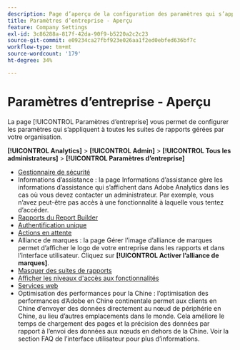 ```yaml
---
description: Page d’aperçu de la configuration des paramètres qui s’appliquent à toutes les suites de rapports gérées par votre entreprise.
title: Paramètres d’entreprise - Aperçu
feature: Company Settings
exl-id: 3c86288a-817f-42da-90f9-b5220a2c2c23
source-git-commit: e09234ca27fbf923e026aa1f2ed0ebfed636bf7c
workflow-type: tm+mt
source-wordcount: '179'
ht-degree: 34%

---
```


# Paramètres d’entreprise - Aperçu

La page [!UICONTROL Paramètres d’entreprise] vous permet de configurer les paramètres qui s’appliquent à toutes les suites de rapports gérées par votre organisation.

**[!UICONTROL Analytics]** > **[!UICONTROL Admin]** > **[!UICONTROL Tous les administrateurs]** > **[!UICONTROL Paramètres d’entreprise]**

+ [Gestionnaire de sécurité](security-manager.md)
+ Informations d’assistance : la page Informations d’assistance gère les informations d’assistance qui s’affichent dans Adobe Analytics dans les cas où vous devez contacter un administrateur. Par exemple, vous n’avez peut-être pas accès à une fonctionnalité à laquelle vous tentez d’accéder.
+ [Rapports du Report Builder](report-builder-reports-admin.md)
+ [Authentification unique](single-signon-admin.md)
+ [Actions en attente](pending-actions-admin.md)
+ Alliance de marques : la page Gérer l’image d’alliance de marques permet d’afficher le logo de votre entreprise dans les rapports et dans l’interface utilisateur. Cliquez sur **[!UICONTROL Activer l’alliance de marques]**.
+ [Masquer des suites de rapports](c-hide-report-suites.md)
+ [Afficher les niveaux d&#39;accès aux fonctionnalités](feature-access-levels.md)
+ [Services web](web-services-admin.md)
+ Optimisation des performances pour la Chine : l’optimisation des performances d’Adobe en Chine continentale permet aux clients en Chine d’envoyer des données directement au nœud de périphérie en Chine, au lieu d’autres emplacements dans le monde. Cela améliore le temps de chargement des pages et la précision des données par rapport à l’envoi des données aux nœuds en dehors de la Chine. Voir la section FAQ de l’interface utilisateur pour plus d’informations.